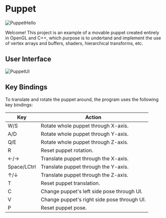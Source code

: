# Puppet

![PuppetHello](https://github.com/Alfonso-Cardenas/Puppet/assets/138409141/87e1e038-cc47-4f8d-bdb1-7e262be74ccb)

Welcome! This project is an example of a movable puppet created entirely in OpenGL and C++, which purpose is to undertand and implement the use of vertex arrays and buffers, shaders, hierarchical transforms, etc.

## User Interface

![PuppetUI](https://github.com/Alfonso-Cardenas/Puppet/assets/138409141/1fe07610-b961-471a-a3d6-f760ebce32c8)

## Key Bindings

To translate and rotate the puppet around, the program uses the following key bindings: 

**Key** | **Action**
--------|-----------
W/S | Rotate whole puppet through X-axis.
A/D | Rotate whole puppet through Y-axis.
Q/E | Rotate whole puppet through Z-axis.
R | Reset puppet rotation.
&larr;/&rarr; | Translate puppet through the X-axis.
Space/LCtrl | Translate puppet through the Y-axis.
&uarr;/&darr; | Translate puppet through the Z-axis.
T | Reset puppet translation.
C | Change puppet's left side pose through UI.
V | Change puppet's right side pose through UI.
P | Reset puppet pose.
